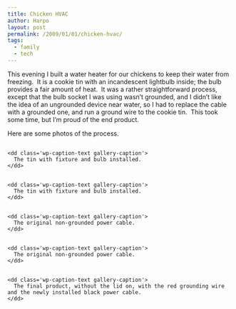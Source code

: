 ```yaml
---
title: Chicken HVAC
author: Harpo
layout: post
permalink: /2009/01/01/chicken-hvac/
tags:
  - family
  - tech
---
```

This evening I built a water heater for our chickens to keep their water from freezing.  It is a cookie tin with an incandescent lightbulb inside; the bulb provides a fair amount of heat.  It was a rather straightforward process, except that the bulb socket I was using wasn&#8217;t grounded, and I didn&#8217;t like the idea of an ungrounded device near water, so I had to replace the cable with a grounded one, and run a ground wire to the cookie tin.  This took some time, but I&#8217;m proud of the end product.

Here are some photos of the process.

<div id='gallery-2' class='gallery galleryid-538 gallery-columns-5 gallery-size-thumbnail'>
  <dl class='gallery-item'>
    <dt class='gallery-icon '>
      <a href='http://harpojaeger.github.io/assets/media/wp-content/uploads/2009/01/img_0395.jpg'><img width="1" height="1" src="http://harpojaeger.github.io/assets/media/wp-content/uploads/2009/01/img_0395.jpg" class="attachment-thumbnail" alt="The tin with fixture and bulb installed." /></a>
    </dt>
    
    <dd class='wp-caption-text gallery-caption'>
      The tin with fixture and bulb installed.
    </dd>
  </dl>
  
  <dl class='gallery-item'>
    <dt class='gallery-icon '>
      <a href='http://harpojaeger.github.io/assets/media/wp-content/uploads/2009/01/img_0396.jpg'><img width="1" height="1" src="http://harpojaeger.github.io/assets/media/wp-content/uploads/2009/01/img_0396.jpg" class="attachment-thumbnail" alt="The tin with fixture and bulb installed." /></a>
    </dt>
    
    <dd class='wp-caption-text gallery-caption'>
      The tin with fixture and bulb installed.
    </dd>
  </dl>
  
  <dl class='gallery-item'>
    <dt class='gallery-icon '>
      <a href='http://harpojaeger.github.io/assets/media/wp-content/uploads/2009/01/img_0397.jpg'><img width="1" height="1" src="http://harpojaeger.github.io/assets/media/wp-content/uploads/2009/01/img_0397.jpg" class="attachment-thumbnail" alt="The original non-grounded power cable." /></a>
    </dt>
    
    <dd class='wp-caption-text gallery-caption'>
      The original non-grounded power cable.
    </dd>
  </dl>
  
  <dl class='gallery-item'>
    <dt class='gallery-icon '>
      <a href='http://harpojaeger.github.io/assets/media/wp-content/uploads/2009/01/img_0398.jpg'><img width="1" height="1" src="http://harpojaeger.github.io/assets/media/wp-content/uploads/2009/01/img_0398.jpg" class="attachment-thumbnail" alt="The original non-grounded power cable." /></a>
    </dt>
    
    <dd class='wp-caption-text gallery-caption'>
      The original non-grounded power cable.
    </dd>
  </dl>
  
  <dl class='gallery-item'>
    <dt class='gallery-icon '>
      <a href='http://harpojaeger.github.io/assets/media/wp-content/uploads/2009/01/img_0402.jpg'><img width="1" height="1" src="http://harpojaeger.github.io/assets/media/wp-content/uploads/2009/01/img_0402.jpg" class="attachment-thumbnail" alt="The final product, without the lid on, with the red grounding wire and the newly installed black power cable." /></a>
    </dt>
    
    <dd class='wp-caption-text gallery-caption'>
      The final product, without the lid on, with the red grounding wire and the newly installed black power cable.
    </dd>
  </dl>
  
  <br style="clear: both" />
</div>